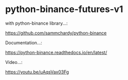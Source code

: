 # python-binance-futures-v1
with python-binance library...:

https://github.com/sammchardy/python-binance

Documentation...:

https://python-binance.readthedocs.io/en/latest/

Video...:

https://youtu.be/uAqsVax03Fg
